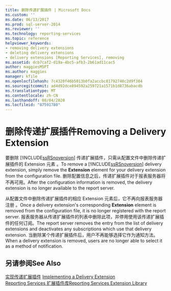 ```yaml
---
title: 删除传递扩展插件 | Microsoft Docs
ms.custom: ''
ms.date: 06/13/2017
ms.prod: sql-server-2014
ms.reviewer: ''
ms.technology: reporting-services
ms.topic: reference
helpviewer_keywords:
- removing delivery extensions
- deleting delivery extensions
- delivery extensions [Reporting Services], removing
ms.assetid: dcb7caf2-d19a-4bc5-afb3-2b61ad11cac5
author: maggiesMSFT
ms.author: maggies
manager: kfile
ms.openlocfilehash: 7c4320f46b5013b0fa2accbc81792748c2d9f384
ms.sourcegitcommit: ad4d92dce894592a259721a1571b1d8736abacdb
ms.translationtype: MT
ms.contentlocale: zh-CN
ms.lasthandoff: 08/04/2020
ms.locfileid: "87591780"
---
```

# <a name="removing-a-delivery-extension"></a><span data-ttu-id="d4ce3-102">删除传递扩展插件</span><span class="sxs-lookup"><span data-stu-id="d4ce3-102">Removing a Delivery Extension</span></span>
  <span data-ttu-id="d4ce3-103">要删除 [!INCLUDE[ssRSnoversion](../../../includes/ssrsnoversion-md.md)] 传递扩展插件，只需从配置文件中删除传递扩展插件的 Extension 元素  。</span><span class="sxs-lookup"><span data-stu-id="d4ce3-103">To remove a [!INCLUDE[ssRSnoversion](../../../includes/ssrsnoversion-md.md)] delivery extension, simply remove the **Extension** element for your delivery extension from the configuration file.</span></span> <span data-ttu-id="d4ce3-104">删除配置信息之后，传递扩展插件对于报表服务器将不再可用。</span><span class="sxs-lookup"><span data-stu-id="d4ce3-104">After the configuration information is removed, the delivery extension is no longer available to the report server.</span></span>  
  
 <span data-ttu-id="d4ce3-105">从配置文件中删除传递扩展插件的相应 Extension 元素后，它不再向报表服务器注册  。</span><span class="sxs-lookup"><span data-stu-id="d4ce3-105">Once a delivery extension's corresponding **Extension** element is removed from the configuration file, it is no longer registered with the report server.</span></span> <span data-ttu-id="d4ce3-106">报表服务器从传递扩展插件的列表中删除此项，并停用使用该传递扩展插件的任何订阅。</span><span class="sxs-lookup"><span data-stu-id="d4ce3-106">The report server removes the entry from the list of delivery extensions and deactivates any subscriptions which use that delivery extension.</span></span> <span data-ttu-id="d4ce3-107">当删除某个传递扩展插件后，用户不再能够选择它作为通知方法。</span><span class="sxs-lookup"><span data-stu-id="d4ce3-107">When a delivery extension is removed, users are no longer able to select it as a method of notification.</span></span>  
  
## <a name="see-also"></a><span data-ttu-id="d4ce3-108">另请参阅</span><span class="sxs-lookup"><span data-stu-id="d4ce3-108">See Also</span></span>  
 <span data-ttu-id="d4ce3-109">[实现传递扩展插件](implementing-a-delivery-extension.md) </span><span class="sxs-lookup"><span data-stu-id="d4ce3-109">[Implementing a Delivery Extension](implementing-a-delivery-extension.md) </span></span>  
 [<span data-ttu-id="d4ce3-110">Reporting Services 扩展插件库</span><span class="sxs-lookup"><span data-stu-id="d4ce3-110">Reporting Services Extension Library</span></span>](../reporting-services-extension-library.md)  
  
  
